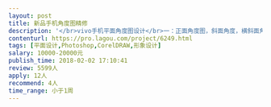 ```yaml
---                
layout: post       
title: 新品手机角度图精修           
description: '</br>vivo手机平面角度图设计</br>一：正面角度图，斜面角度，横斜面角度图，倒立角度图等7张平面角度图需求</br>二：时间上希望是在2月6日能够拿到成品。同时我们提供拍摄图展示，便于精修</br>'     
contenturl: https://pro.lagou.com/project/6249.html      
tags: [平面设计,Photoshop,CorelDRAW,形象设计]            
salary: 10000-20000元          
publish_time: 2018-02-02 17:10:41         
review: 5599人                   
apply: 12人                   
recommend: 4人                   
time_range: 小于1周              
---                 
```

